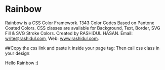 # Rainbow
Rainbow is a CSS Color Framework. 1343 Color Codes Based on Pantone Coated Colors. CSS classes are available for Background, Text, Border, SVG Fill & SVG Stroke Colors. Created by RASHIDUL HASAN. Email: write@rashidul.com, Web: www.rashidul.com.

##Copy the css link and paste it inside your page <head></head> tag: <link href="rainbow/rainbow.min.css" rel="stylesheet">
Then call css class in your design: <div class="bg-17 txt-1">Hello Rainbow :)</div> 
